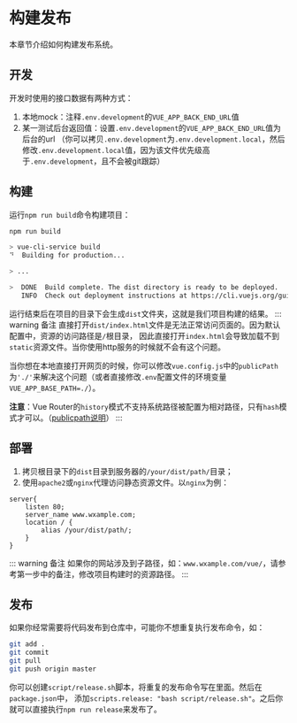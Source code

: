 # 构建发布
本章节介绍如何构建发布系统。

## 开发
开发时使用的接口数据有两种方式：
1. 本地mock：注释`.env.development`的`VUE_APP_BACK_END_URL`值
2. 某一测试后台返回值：设置`.env.development`的`VUE_APP_BACK_END_URL`值为后台的url
（你可以拷贝`.env.development`为`.env.development.local`，然后修改`.env.development.local`值，因为该文件优先级高于`.env.development`，且不会被git跟踪）

## 构建
运行`npm run build`命令构建项目：
``` bash 
npm run build

> vue-cli-service build
⠙  Building for production...

> ...

>  DONE  Build complete. The dist directory is ready to be deployed.
   INFO  Check out deployment instructions at https://cli.vuejs.org/guide/deployment.html
```
运行结束后在项目的目录下会生成`dist`文件夹，这就是我们项目构建的结果。
::: warning 备注
直接打开`dist/index.html`文件是无法正常访问页面的。因为默认配置中，资源的访问路径是`/`根目录，
因此直接打开`index.html`会导致加载不到`static`资源文件。当你使用http服务的时候就不会有这个问题。

当你想在本地直接打开网页的时候，你可以修改`vue.config.js`中的`publicPath`为`'./'`来解决这个问题（或者直接修改`.env`配置文件的环境变量`VUE_APP_BASE_PATH=./`）。

**注意**：Vue Router的`history`模式不支持系统路径被配置为相对路径，只有`hash`模式才可以。（[publicpath说明](https://cli.vuejs.org/zh/config/#publicpath)）
:::

## 部署
1. 拷贝根目录下的`dist`目录到服务器的`/your/dist/path/`目录；
2. 使用`apache2`或`nginx`代理访问静态资源文件。以`nginx`为例：
```
server{
    listen 80;
    server_name www.wxample.com;
    location / {
        alias /your/dist/path/;
    }
}
```
::: warning 备注
如果你的网站涉及到子路径，如：`www.wxample.com/vue/`，请参考第一步中的备注，修改项目构建时的资源路径。
:::

## 发布
如果你经常需要将代码发布到仓库中，可能你不想重复执行发布命令，如：
``` bash
git add .
git commit
git pull
git push origin master
```
你可以创建`script/release.sh`脚本，将重复的发布命令写在里面。然后在`package.json`中，
添加`scripts.release: "bash script/release.sh"`。之后你就可以直接执行`npm run release`来发布了。

